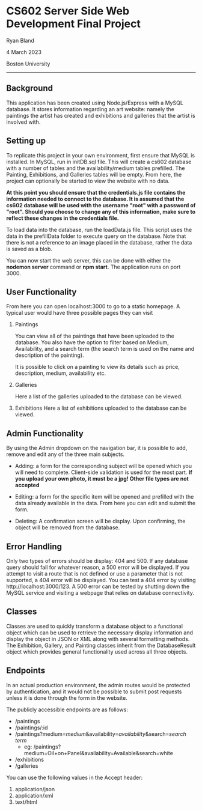 # CS602 Server Side Web Development Final Project
Ryan Bland

4 March 2023

Boston University

---

## Background
This application has been created using Node.js/Express with a MySQL database. It stores information regarding an art website: namely the paintings the artist has created and exhibitions and galleries that the artist is involved with. 

## Setting up 
To replicate this project in your own environment, first ensure that MySQL is installed. In MySQL, run in initDB.sql file. This will create a cs602 database with a number of tables and the availability/medium tables prefilled. The Painting, Exhibitions, and Galleries tables will be empty. From here, the project can optionally be started to view the website with no data.

**At this point you should ensure that the credentials.js file contains the information needed to connect to the database. It is assumed that the cs602 database will be used with the username "root" with a password of "root". Should you choose to change any of this information, make sure to reflect these changes in the credentials file.**

To load data into the database, run the loadData.js file. This script uses the data in the prefillData folder to execute query on the database. Note that there is not a reference to an image placed in the database, rather the data is saved as a blob. 

You can now start the web server, this can be done with either the **nodemon server** command or **npm start**. The application runs on port 3000.

## User Functionality
From here you can open localhost:3000 to go to a static homepage. A typical user would have three possible pages they can visit
1. Paintings
    
    You can view all of the paintings that have been uploaded to the database. You also have the option to filter based on Medium, Availability, and a search term (the search term is used on the name and description of the painting). 

    It is possible to click on a painting to view its details such as price, description, medium, availability etc.
2. Galleries

    Here a list of the galleries uploaded to the database can be viewed. 

3. Exhibitions
    Here a list of exhibitions uploaded to the database can be viewed.

## Admin Functionality
By using the Admin dropdown on the navigation bar, it is possible to add, remove and edit any of the three main subjects. 

* Adding: a form for the corresponding subject will be opened which you will need to complete. Client-side validation is used for the most part. **If you upload your own photo, it must be a jpg! Other file types are not accepted**

* Editing: a form for the specific item will be opened and prefilled with the data already available in the data. From here you can edit and submit the form.

* Deleting: A confirmation screen will be display. Upon confirming, the object will be removed from the database.

## Error Handling
Only two types of errors should be display: 404 and 500. If any database query should fail for whatever reason, a 500 error will be displayed. If you attempt to visit a route that is not defined or use a parameter that is not supported, a 404 error will be displayed. You can test a 404 error by visiting http://localhost:3000/123. A 500 error can be tested by shutting down the MySQL service and visiting a webpage that relies on database connectivity.

## Classes
Classes are used to quickly transform a database object to a functional object which can be used to retrieve the necessary display information and display the object in JSON or XML along with several formatting methods. The Exhibition, Gallery, and Painting classes inherit from the DatabaseResult object which provides general functionality used across all three objects.

## Endpoints
In an actual production environment, the admin routes would be protected by authentication, and it would not be possible to submit post requests unless it is done through the form in the website. 

The publicly accessible endpoints are as follows:
* /paintings
* /paintings/:id
* /paintings?medium=*medium*&availability=*availability*&search=*search term*
    * eg: /paintings?medium=Oil+on+Panel&availability=Available&search=white
* /exhibitions
* /galleries

You can use the following values in the Accept header:
1. application/json
2. application/xml
3. text/html
